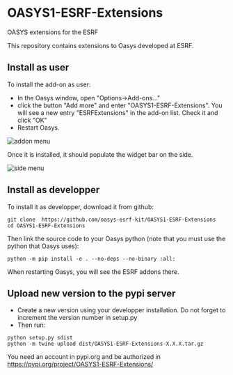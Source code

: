 # OASYS1-ESRF-Extensions
OASYS extensions for the ESRF

This repository contains extensions to Oasys developed at ESRF. 

## Install as user

To install the add-on as user: 

+ In the Oasys window, open "Options->Add-ons..."
+ click the button "Add more" and enter "OASYS1-ESRF-Extensions". You will see a new entry "ESRFExtensions" in the add-on list. Check it and click "OK"
+ Restart Oasys.

![addon menu](https://github.com/oasys-esrf-kit/OASYS1-ESRF-Extensions/blob/master/images/image2.png "addon menu")

Once it is installed, it should populate the widget bar on the side.

![side menu](https://github.com/oasys-esrf-kit/OASYS1-ESRF-Extensions/blob/master/images/image1.png "side menu")

## Install as developper

To install it as developper, download it from github:
```
git clone  https://github.com/oasys-esrf-kit/OASYS1-ESRF-Extensions
cd OASYS1-ESRF-Extensions
```

Then link the source code to your Oasys python (note that you must use the python that Oasys uses):  
```
python -m pip install -e . --no-deps --no-binary :all:
```

When restarting Oasys, you will see the ESRF addons there.

## Upload new version to the pypi server

+ Create a new version using your developper installation. Do not forget to increment the version number in setup.py
+ Then run:

```
python setup.py sdist
python -m twine upload dist/OASYS1-ESRF-Extensions-X.X.X.tar.gz
```

You need an account in pypi.org and be authorized in https://pypi.org/project/OASYS1-ESRF-Extensions/
